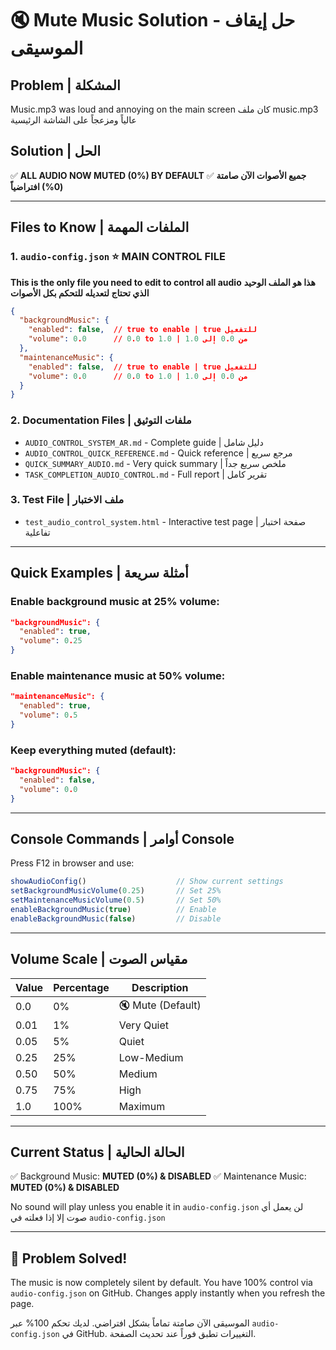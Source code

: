 # 🔇 Mute Music Solution - حل إيقاف الموسيقى

## Problem | المشكلة
Music.mp3 was loud and annoying on the main screen
كان ملف music.mp3 عالياً ومزعجاً على الشاشة الرئيسية

## Solution | الحل
✅ **ALL AUDIO NOW MUTED (0%) BY DEFAULT**
✅ **جميع الأصوات الآن صامتة (0%) افتراضياً**

---

## Files to Know | الملفات المهمة

### 1. `audio-config.json` ⭐ MAIN CONTROL FILE
**This is the only file you need to edit to control all audio**
**هذا هو الملف الوحيد الذي تحتاج لتعديله للتحكم بكل الأصوات**

```json
{
  "backgroundMusic": {
    "enabled": false,  // true to enable | true للتفعيل
    "volume": 0.0      // 0.0 to 1.0 | من 0.0 إلى 1.0
  },
  "maintenanceMusic": {
    "enabled": false,  // true to enable | true للتفعيل
    "volume": 0.0      // 0.0 to 1.0 | من 0.0 إلى 1.0
  }
}
```

### 2. Documentation Files | ملفات التوثيق
- `AUDIO_CONTROL_SYSTEM_AR.md` - Complete guide | دليل شامل
- `AUDIO_CONTROL_QUICK_REFERENCE.md` - Quick reference | مرجع سريع
- `QUICK_SUMMARY_AUDIO.md` - Very quick summary | ملخص سريع جداً
- `TASK_COMPLETION_AUDIO_CONTROL.md` - Full report | تقرير كامل

### 3. Test File | ملف الاختبار
- `test_audio_control_system.html` - Interactive test page | صفحة اختبار تفاعلية

---

## Quick Examples | أمثلة سريعة

### Enable background music at 25% volume:
```json
"backgroundMusic": {
  "enabled": true,
  "volume": 0.25
}
```

### Enable maintenance music at 50% volume:
```json
"maintenanceMusic": {
  "enabled": true,
  "volume": 0.5
}
```

### Keep everything muted (default):
```json
"backgroundMusic": {
  "enabled": false,
  "volume": 0.0
}
```

---

## Console Commands | أوامر Console

Press F12 in browser and use:
```javascript
showAudioConfig()                    // Show current settings
setBackgroundMusicVolume(0.25)       // Set 25%
setMaintenanceMusicVolume(0.5)       // Set 50%
enableBackgroundMusic(true)          // Enable
enableBackgroundMusic(false)         // Disable
```

---

## Volume Scale | مقياس الصوت

| Value | Percentage | Description |
|-------|------------|-------------|
| 0.0   | 0%         | 🔇 Mute (Default) |
| 0.01  | 1%         | Very Quiet |
| 0.05  | 5%         | Quiet |
| 0.25  | 25%        | Low-Medium |
| 0.50  | 50%        | Medium |
| 0.75  | 75%        | High |
| 1.0   | 100%       | Maximum |

---

## Current Status | الحالة الحالية

✅ Background Music: **MUTED (0%) & DISABLED**
✅ Maintenance Music: **MUTED (0%) & DISABLED**

No sound will play unless you enable it in `audio-config.json`
لن يعمل أي صوت إلا إذا فعلته في `audio-config.json`

---

## 🎉 Problem Solved!

The music is now completely silent by default.
You have 100% control via `audio-config.json` on GitHub.
Changes apply instantly when you refresh the page.

الموسيقى الآن صامتة تماماً بشكل افتراضي.
لديك تحكم 100% عبر `audio-config.json` في GitHub.
التغييرات تطبق فوراً عند تحديث الصفحة.
